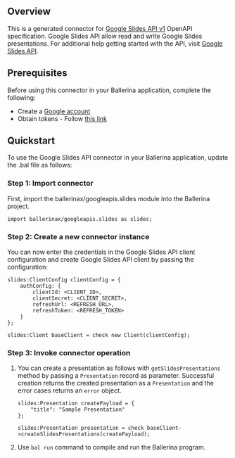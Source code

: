 ## Overview
This is a generated connector for [Google Slides API v1](https://developers.google.com/slides/api) OpenAPI specification.
Google Slides API allow read and write Google Slides presentations.
For additional help getting started with the API, visit [Google Slides API](https://developers.google.com/slides/api/reference/rest).

## Prerequisites

Before using this connector in your Ballerina application, complete the following:

- Create a [Google account](https://accounts.google.com/signup/v2/webcreateaccount?utm_source=ga-ob-search&utm_medium=google-account&flowName=GlifWebSignIn&flowEntry=SignUp)
- Obtain tokens - Follow [this link](https://developers.google.com/identity/protocols/oauth2)
 
## Quickstart

To use the Google Slides API connector in your Ballerina application, update the .bal file as follows:

### Step 1: Import connector
First, import the ballerinax/googleapis.slides module into the Ballerina project.
```ballerina
import ballerinax/googleapis.slides as slides;
```
### Step 2: Create a new connector instance

You can now enter the credentials in the Google Slides API client configuration and create Google Slides API client by passing the configuration:

```ballerina
slides:ClientConfig clientConfig = {
    authConfig: {
        clientId: <CLIENT_ID>,
        clientSecret: <CLIENT_SECRET>,
        refreshUrl: <REFRESH_URL>,
        refreshToken: <REFRESH_TOKEN>
    }
};

slides:Client baseClient = check new Client(clientConfig);
```

### Step 3: Invoke connector operation

1. You can create a presentation as follows with `getSlidesPresentations` method by passing a `Presentation` record as parameter. Successful creation returns the created presentation as a `Presentation` and the error cases returns an `error` object.

    ```ballerina
    slides:Presentation createPayload = {
        "title": "Sample Presentation"
    };

    slides:Presentation presentation = check baseClient->createSlidesPresentations(createPayload);
    ```
2. Use `bal run` command to compile and run the Ballerina program. 
